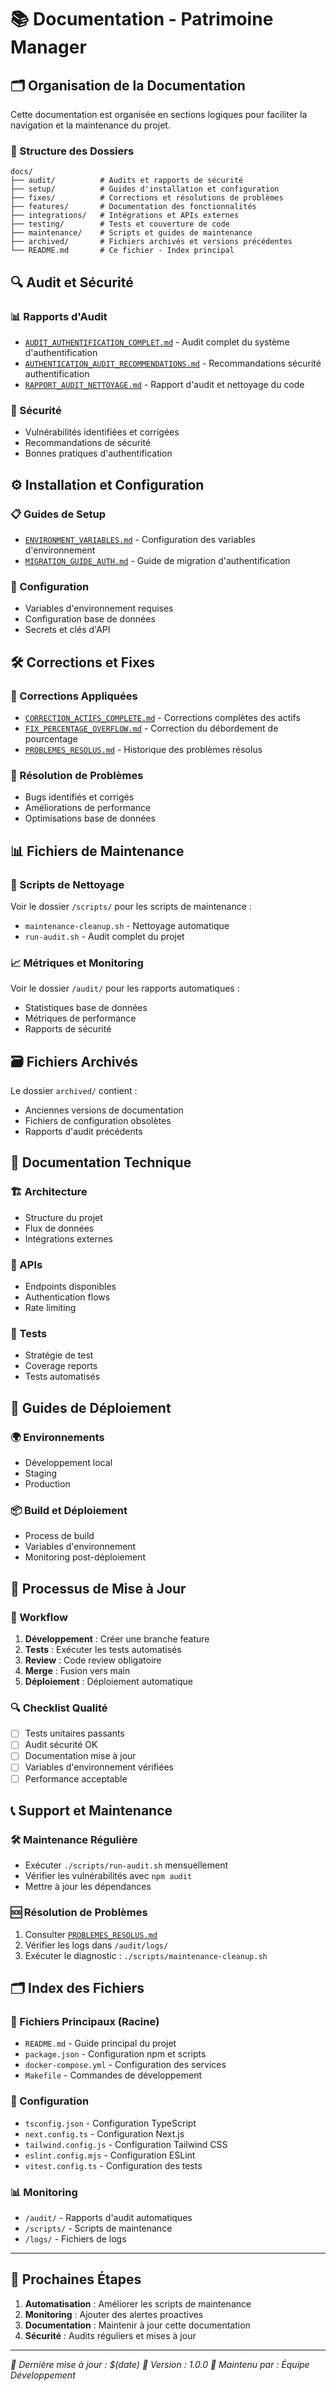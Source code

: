 # 📚 Documentation - Patrimoine Manager

## 🗂️ Organisation de la Documentation

Cette documentation est organisée en sections logiques pour faciliter la navigation et la maintenance du projet.

### 📁 Structure des Dossiers

```
docs/
├── audit/          # Audits et rapports de sécurité
├── setup/          # Guides d'installation et configuration
├── fixes/          # Corrections et résolutions de problèmes
├── features/       # Documentation des fonctionnalités
├── integrations/   # Intégrations et APIs externes
├── testing/        # Tests et couverture de code
├── maintenance/    # Scripts et guides de maintenance
├── archived/       # Fichiers archivés et versions précédentes
└── README.md       # Ce fichier - Index principal
```

## 🔍 Audit et Sécurité

### 📊 Rapports d'Audit
- [`AUDIT_AUTHENTIFICATION_COMPLET.md`](audit/AUDIT_AUTHENTIFICATION_COMPLET.md) - Audit complet du système d'authentification
- [`AUTHENTICATION_AUDIT_RECOMMENDATIONS.md`](audit/AUTHENTICATION_AUDIT_RECOMMENDATIONS.md) - Recommandations sécurité authentification
- [`RAPPORT_AUDIT_NETTOYAGE.md`](audit/RAPPORT_AUDIT_NETTOYAGE.md) - Rapport d'audit et nettoyage du code

### 🔐 Sécurité
- Vulnérabilités identifiées et corrigées
- Recommandations de sécurité
- Bonnes pratiques d'authentification

## ⚙️ Installation et Configuration

### 📋 Guides de Setup
- [`ENVIRONMENT_VARIABLES.md`](setup/ENVIRONMENT_VARIABLES.md) - Configuration des variables d'environnement
- [`MIGRATION_GUIDE_AUTH.md`](setup/MIGRATION_GUIDE_AUTH.md) - Guide de migration d'authentification

### 🔧 Configuration
- Variables d'environnement requises
- Configuration base de données
- Secrets et clés d'API

## 🛠️ Corrections et Fixes

### 🔧 Corrections Appliquées
- [`CORRECTION_ACTIFS_COMPLETE.md`](fixes/CORRECTION_ACTIFS_COMPLETE.md) - Corrections complètes des actifs
- [`FIX_PERCENTAGE_OVERFLOW.md`](fixes/FIX_PERCENTAGE_OVERFLOW.md) - Correction du débordement de pourcentage
- [`PROBLEMES_RESOLUS.md`](fixes/PROBLEMES_RESOLUS.md) - Historique des problèmes résolus

### 🐛 Résolution de Problèmes
- Bugs identifiés et corrigés
- Améliorations de performance
- Optimisations base de données

## 📊 Fichiers de Maintenance

### 🧹 Scripts de Nettoyage
Voir le dossier `/scripts/` pour les scripts de maintenance :
- `maintenance-cleanup.sh` - Nettoyage automatique
- `run-audit.sh` - Audit complet du projet

### 📈 Métriques et Monitoring
Voir le dossier `/audit/` pour les rapports automatiques :
- Statistiques base de données
- Métriques de performance
- Rapports de sécurité

## 🗃️ Fichiers Archivés

Le dossier `archived/` contient :
- Anciennes versions de documentation
- Fichiers de configuration obsolètes
- Rapports d'audit précédents

## 📖 Documentation Technique

### 🏗️ Architecture
- Structure du projet
- Flux de données
- Intégrations externes

### 🔌 APIs
- Endpoints disponibles
- Authentication flows
- Rate limiting

### 🧪 Tests
- Stratégie de test
- Coverage reports
- Tests automatisés

## 🚀 Guides de Déploiement

### 🌍 Environnements
- Développement local
- Staging
- Production

### 📦 Build et Déploiement
- Process de build
- Variables d'environnement
- Monitoring post-déploiement

## 🔄 Processus de Mise à Jour

### 📝 Workflow
1. **Développement** : Créer une branche feature
2. **Tests** : Exécuter les tests automatisés
3. **Review** : Code review obligatoire
4. **Merge** : Fusion vers main
5. **Déploiement** : Déploiement automatique

### 🔍 Checklist Qualité
- [ ] Tests unitaires passants
- [ ] Audit sécurité OK
- [ ] Documentation mise à jour
- [ ] Variables d'environnement vérifiées
- [ ] Performance acceptable

## 📞 Support et Maintenance

### 🛠️ Maintenance Régulière
- Exécuter `./scripts/run-audit.sh` mensuellement
- Vérifier les vulnérabilités avec `npm audit`
- Mettre à jour les dépendances

### 🆘 Résolution de Problèmes
1. Consulter [`PROBLEMES_RESOLUS.md`](fixes/PROBLEMES_RESOLUS.md)
2. Vérifier les logs dans `/audit/logs/`
3. Exécuter le diagnostic : `./scripts/maintenance-cleanup.sh`

## 🗂️ Index des Fichiers

### 📄 Fichiers Principaux (Racine)
- `README.md` - Guide principal du projet
- `package.json` - Configuration npm et scripts
- `docker-compose.yml` - Configuration des services
- `Makefile` - Commandes de développement

### 🔧 Configuration
- `tsconfig.json` - Configuration TypeScript
- `next.config.ts` - Configuration Next.js
- `tailwind.config.js` - Configuration Tailwind CSS
- `eslint.config.mjs` - Configuration ESLint
- `vitest.config.ts` - Configuration des tests

### 📊 Monitoring
- `/audit/` - Rapports d'audit automatiques
- `/scripts/` - Scripts de maintenance
- `/logs/` - Fichiers de logs

---

## 🎯 Prochaines Étapes

1. **Automatisation** : Améliorer les scripts de maintenance
2. **Monitoring** : Ajouter des alertes proactives
3. **Documentation** : Maintenir à jour cette documentation
4. **Sécurité** : Audits réguliers et mises à jour

---

*📅 Dernière mise à jour : $(date)*
*🔄 Version : 1.0.0*
*👤 Maintenu par : Équipe Développement* 